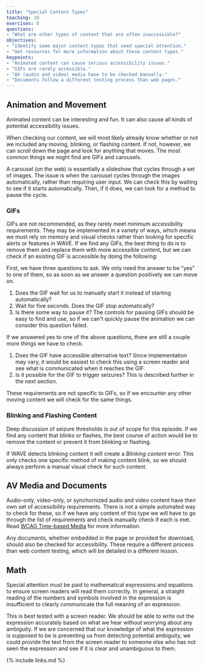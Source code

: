 ```yaml
---
title: "Special Content Types"
teaching: 10
exercises: 0
questions:
- "What are other types of content that are often inaccessible?"
objectives:
- "Identify some major content types that need special attention."
- "Get resources for more information about these content types."
keypoints:
- "Animated content can cause serious accessibility issues."
- "GIFs are rarely accessible."
- "AV (audio and video) media have to be checked manually."
- "Documents follow a different testing process than web pages."
---
```


## Animation and Movement

Animated content can be interesting and fun. It can also cause all kinds of potential accessibility issues.

When checking our content, we will most likely already know whether or not we included any moving, blinking, or flashing content. If not, however, we can scroll down the page and look for anything that moves. The most common things we might find are GIFs and carousels.

A carousel (on the web) is essentially a slideshow that cycles through a set of images. The issue is when the carousel cycles through the images automatically, rather than requiring user input. We can check this by waiting to see if it starts automatically. Then, if it does, we can look for a method to pause the cycle.

### GIFs

GIFs are not recommended, as they rarely meet minimum accessibility requirements. They may be implemented in a variety of ways, which means we must rely on memory and visual checks rather than looking for specific alerts or features in WAVE. If we find any GIFs, the best thing to do is to remove them and replace them with more accessible content, but we can check if an existing GIF is accessible by doing the following:

First, we have three questions to ask. We only need the answer to be "yes" to one of them, so as soon as we answer a question positively we can move on.

1. Does the GIF wait for us to manually start it instead of starting automatically?
2. Wait for five seconds. Does the GIF stop automatically?
3. Is there some way to pause it? The controls for pausing GIFs should be easy to find and use, so if we can't quickly pause the animation we can consider this question failed.

If we answered yes to one of the above questions, there are still a couple more things we have to check.

1. Does the GIF have accessible alternative text? Since implementation may vary, it would be easiest to check this using a screen reader and see what is communicated when it reaches the GIF.
2. Is it possible for the GIF to trigger seizures? This is described further in the next section.

These requirements are not specific to GIFs, so if we encounter any other moving content we will check for the same things.

### Blinking and Flashing Content

Deep discussion of seizure thresholds is out of scope for this episode. If we find any content that blinks or flashes, the best course of action would be to remove the content or prevent it from blinking or flashing.

If WAVE detects blinking content it will create a _Blinking content_ error. This only checks one specific method of making content blink, so we should always perform a manual visual check for such content.

## AV Media and Documents

Audio-only, video-only, or synchornized audio and video content have their own set of accessibility requirements. There is not a simple automated way to check for these, so if we have any content of this type we will have to go through the list of requirements and check manually check if each is met. Read [WCAG Time-based Media](https://www.w3.org/WAI/WCAG21/quickref/#time-based-media) for more information.

Any documents, whether embedded in the page or provided for download, should also be checked for accessibility. These require a different process than web content testing, which will be detailed in a different lesson.

## Math

Special attention must be paid to mathematical expressions and equations to ensure screen readers will read them correctly. In general, a straight reading of the numbers and symbols involved in the expression is insufficient to clearly communicate the full meaning of an expression.

This is best tested with a screen reader. We should be able to write out the expression accurately based on what we hear without worrying about any ambiguity. If we are concerned that our knowledge of what the expression is supposed to be is preventing us from detecting potential ambiguity, we could provide the text from the screen reader to someone else who has not seen the expression and see if it is clear and unambiguous to them.

{% include links.md %}
